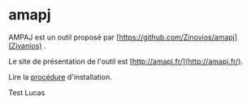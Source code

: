 # amapj

AMPAJ est un outil proposé par [https://github.com/Zinovios/amapj](Zivanios) .

Le site de présentation de l'outil est [http://amapj.fr/](http://amapj.fr/).

Lire la [procédure](http://amapj.fr/docs_technique_install_pc_dev.html) d'installation.

Test Lucas
